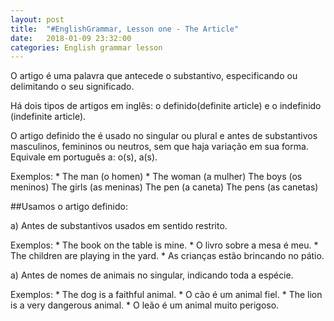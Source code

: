 ```yaml
---
layout: post
title:  "#EnglishGrammar, Lesson one - The Article"
date:   2018-01-09 23:32:00
categories: English grammar lesson
---
```


O artigo é uma palavra que antecede o substantivo, especificando ou delimitando o seu significado.

Há dois tipos de artigos em inglês: o definido(definite article) e o indefinido (indefinite article).

O artigo definido the é usado no singular ou plural e antes de substantivos masculinos, femininos ou neutros, sem que haja variação em sua forma. Equivale em português a: o(s), a(s).

Exemplos: *  The man (o homen)
		  *  The woman (a mulher)
		  The boys (os meninos)
		  The girls (as meninas)
		  The pen (a caneta)
		  The pens (as canetas)

##Usamos o artigo definido:

a) Antes de substantivos usados em sentido restrito.

Exemplos: * The book on the table is mine.
		  * O livro sobre a mesa é meu.
		  * The children are playing in the yard.
		  * As crianças estão brincando no pátio.

a) Antes de nomes de animais no singular, indicando toda a espécie.

Exemplos: * The dog is a faithful animal.
		  * O cão é um animal fiel.
		  * The lion is a very dangerous animal.
		  * O leão é um animal muito perigoso.